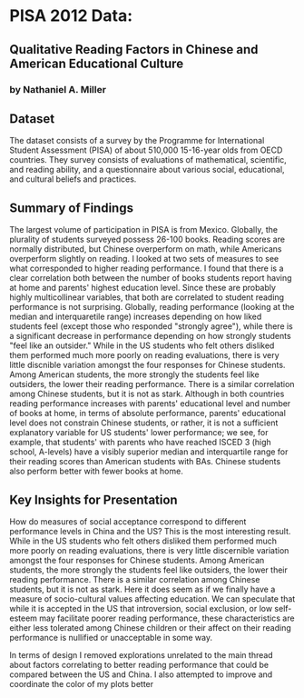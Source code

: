 # PISA 2012 Data:
## Qualitative Reading Factors in Chinese and American Educational Culture
### by Nathaniel A. Miller


## Dataset

The dataset consists of a survey by the Programme for International Student Assessment (PISA) of about 510,000 15-16-year olds from OECD countries. They survey consists of evaluations of mathematical, scientific, and reading ability, and a questionnaire about various social, educational, and cultural beliefs and practices.


## Summary of Findings

The largest volume of participation in PISA is from Mexico. Globally, the plurality of students surveyed
possess 26-100 books. Reading scores are normally distributed, but Chinese overperform on math, while Americans
overperform slightly on reading. I looked at two sets of measures to see what corresponded to higher reading
performance. I found that there is a clear correlation both between the number of books students report having at home and parents' highest education level. Since these are probably highly multicollinear variables, that both are correlated to student reading performance is not surprising. Globally, reading performance (looking at the median and interquaretile range) increases depending on how liked students feel (except those who responded "strongly agree"), while there is a significant decrease in performance depending on how strongly students "feel like an outsider." While in the US students who felt others disliked them performed much more poorly on reading evaluations, there is very little discnible variation amongst the four responses for Chinese students. Among American students, the more strongly the students feel like outsiders, the lower their reading performance. There is a similar correlation among Chinese students, but it is not as stark. Although in both countries reading performance increases with parents' educational level and number of books at home, in terms of absolute performance, parents' educational level does not constrain Chinese students, or rather, it is not a sufficient explanatory variable for US students' lower performance; we see, for example, that students' with parents who have reached ISCED 3 (high school, A-levels) have a visibly superior median and interquartile range for their reading scores than American students with BAs. Chinese students also perform better with fewer books at home.


## Key Insights for Presentation

How do measures of social acceptance correspond to different performance levels in China and the US? This is the most interesting result. While in the US students who felt others disliked them performed much more poorly on reading evaluations, there is very little discernible variation amongst the four responses for Chinese students. Among American students, the more strongly the students feel like outsiders, the lower their reading performance. There is a similar correlation among Chinese students, but it is not as stark. Here it does seem as if we finally have a measure of socio-cultural values affecting education. We can speculate that while it is accepted in the US that introversion, social exclusion, or low self-esteem may facilitate poorer reading performance, these characteristics are either less tolerated among Chinese children or their affect on their reading performance is nullified or unacceptable in some way.

In terms of design I removed explorations unrelated to the main thread about factors correlating to better reading performance that could be compared between the US and China. I also attempted to improve and coordinate the color of my plots better
